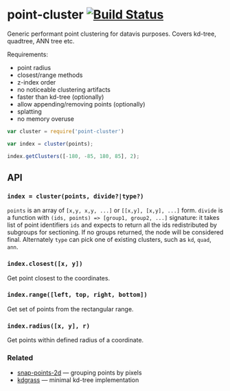 # point-cluster [![Build Status](https://travis-ci.org/dfcreative/point-cluster.svg?branch=master)](https://travis-ci.org/dfcreative/point-cluster)

Generic performant point clustering for datavis purposes. Covers kd-tree, quadtree, ANN tree etc.

Requirements:

* point radius
* closest/range methods
* z-index order
* no noticeable clustering artifacts
* faster than kd-tree (optionally)
* allow appending/removing points (optionally)
* splatting
* no memory overuse

```js
var cluster = require('point-cluster')

var index = cluster(points);

index.getClusters([-180, -85, 180, 85], 2);
```

## API

### `index = cluster(points, divide?|type?)`

`points` is an array of `[x,y, x,y, ...]` or `[[x,y], [x,y], ...]` form. `divide` is a function with `(ids, points) => [group1, group2, ...]` signature: it takes list of point identifiers `ids` and expects to return all the ids redistributed by subgroups for sectioning. If no groups returned, the node will be considered final. Alternately `type` can pick one of existing clusters, such as `kd`, `quad`, `ann`.

### `index.closest([x, y])`

Get point closest to the coordinates.

### `index.range([left, top, right, bottom])`

Get set of points from the rectangular range.

### `index.radius([x, y], r)`

Get points within defined radius of a coordinate.


### Related

* [snap-points-2d](https://github.com/gl-vis/snap-points-2d) — grouping points by pixels
* [kdgrass](https://github.com/dfcreative/kdgrass) — minimal kd-tree implementation
